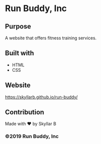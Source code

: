 # Run Buddy, Inc

## Purpose
A website that offers fitness training services.

## Built with
* HTML
* CSS

## Website
https://skyllarb.github.io/run-buddy/

## Contribution
Made with ❤️ by Skyllar B

### ©️2019 Run Buddy, Inc 
